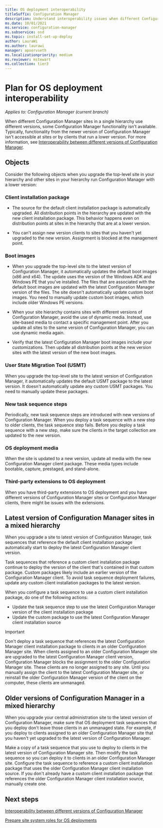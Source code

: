 ```yaml
---
title: OS deployment interoperability
titleSuffix: Configuration Manager
description: Understand interoperability issues when different Configuration Manager sites in a single hierarchy use different versions.
ms.date: 10/01/2021
ms.service: configuration-manager
ms.subservice: osd
ms.topic: install-set-up-deploy
author: LauraWi
ms.author: laurawi
manager: apoorvseth
ms.localizationpriority: medium
ms.reviewer: mstewart
ms.collection: tier3
---
```


# Plan for OS deployment interoperability

*Applies to: Configuration Manager (current branch)*

When different Configuration Manager sites in a single hierarchy use different versions, some Configuration Manager functionality isn't available. Typically, functionality from the newer version of Configuration Manager isn't accessible at sites or by clients that run a lower version. For more information, see [Interoperability between different versions of Configuration Manager](../../core/plan-design/hierarchy/interoperability-between-different-versions.md).


## Objects

Consider the following objects when you upgrade the top-level site in your hierarchy and other sites in your hierarchy run Configuration Manager with a lower version:

### Client installation package

- The source for the default client installation package is automatically upgraded. All distribution points in the hierarchy are updated with the new client installation package. This behavior happens even on distribution points at sites in the hierarchy that are at a lower version.

- You can't assign new version clients to sites that you haven't yet upgraded to the new version. Assignment is blocked at the management point.

### Boot images

- When you upgrade the top-level site to the latest version of Configuration Manager, it automatically updates the default boot images (x86 and x64). The update uses the version of the Windows ADK and Windows PE that you've installed. The files that are associated with the default boot images are updated with the latest Configuration Manager version of the files. The site doesn't automatically update custom boot images. You need to manually update custom boot images, which include older Windows PE versions.

- When your site hierarchy contains sites with different versions of Configuration Manager, avoid the use of dynamic media. Instead, use site-based media to contact a specific management point. After you update all sites to the same version of Configuration Manager, you can use dynamic media again.

- Verify that the latest Configuration Manager boot images include your customizations. Then update all distribution points at the new version sites with the latest version of the new boot images.

### User State Migration Tool (USMT)

When you upgrade the top-level site to the latest version of Configuration Manager, it automatically updates the default USMT package to the latest version. It doesn't automatically update any custom USMT packages. You need to manually update these packages.

### New task sequence steps

Periodically, new task sequence steps are introduced with new versions of Configuration Manager. When you deploy a task sequence with a new step to older clients, the task sequence step fails. Before you deploy a task sequence with a new step, make sure the clients in the target collection are updated to the new version.

### OS deployment media

When the site is updated to a new version, update all media with the new Configuration Manager client package. These media types include bootable, capture, prestaged, and stand-alone.

### Third-party extensions to OS deployment

When you have third-party extensions to OS deployment and you have different versions of Configuration Manager sites or Configuration Manager clients, there might be issues with the extensions.


## Latest version of Configuration Manager sites in a mixed hierarchy

When you upgrade a site to latest version of Configuration Manager, task sequences that reference the default client installation package automatically start to deploy the latest Configuration Manager client version.

Task sequences that reference a custom client installation package continue to deploy the version of the client that's contained in that custom package. Custom packages likely include an earlier version of the Configuration Manager client. To avoid task sequence deployment failures, update any custom client installation packages to the latest version.

When you configure a task sequence to use a custom client installation package, do one of the following actions:

- Update the task sequence step to use the latest Configuration Manager version of the client installation package
- Update the custom package to use the latest Configuration Manager client installation source

> [!IMPORTANT]
> Don't deploy a task sequence that references the latest Configuration Manager client installation package to clients in an older Configuration Manager site. When clients assigned to an older Configuration Manager site are upgraded to the latest Configuration Manager client version, Configuration Manager blocks the assignment to the older Configuration Manager site. These clients are no longer assigned to any site. Until you manually assign the client to the latest Configuration Manager site, or reinstall the older Configuration Manager version of the client on the computer, these clients are unmanaged.

## Older versions of Configuration Manager in a mixed hierarchy

When you upgrade your central administration site to the latest version of Configuration Manager, make sure that OS deployment task sequences that you deploy don't leave those clients in an unmanaged state. For example, if you deploy to clients assigned to an older Configuration Manager site that you haven't yet upgraded to the latest version of Configuration Manager.

Make a copy of a task sequence that you use to deploy to clients in the latest version of Configuration Manager site. Then modify the task sequence so you can deploy it to clients in an older Configuration Manager site. Configure the task sequence to reference a custom client installation package that uses the older Configuration Manager client installation source. If you don't already have a custom client installation package that references the older Configuration Manager client installation source, manually create one.

## Next steps

[Interoperability between different versions of Configuration Manager](../../core/plan-design/hierarchy/interoperability-between-different-versions.md)

[Prepare site system roles for OS deployments](../get-started/prepare-site-system-roles-for-operating-system-deployments.md)
